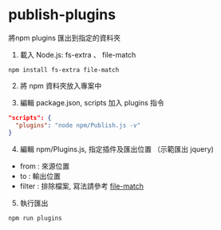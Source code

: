 # publish-plugins
將npm plugins 匯出到指定的資料夾

1. 載入 Node.js: fs-extra 、 file-match

``` 
npm install fs-extra file-match
```
2. 將 npm 資料夾放入專案中

3. 編輯 package.json, scripts 加入 plugins 指令

```json
"scripts": {
  "plugins": "node npm/Publish.js -v"
}
```
4. 編輯 npm/Plugins.js, 指定插件及匯出位置 （示範匯出 jquery)
  - from : 來源位置
  - to : 輸出位置
  - filter : 排除檔案, 寫法請參考 [file-match](https://www.npmjs.com/package/file-match)

5. 執行匯出
```
npm run plugins
```